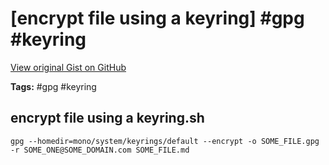 # [encrypt file using a keyring] #gpg #keyring

[View original Gist on GitHub](https://gist.github.com/Integralist/fe90c05c26037a83ce47ae859b783ce9)

**Tags:** #gpg #keyring

## encrypt file using a keyring.sh

```shell
gpg --homedir=mono/system/keyrings/default --encrypt -o SOME_FILE.gpg -r SOME_ONE@SOME_DOMAIN.com SOME_FILE.md
```

